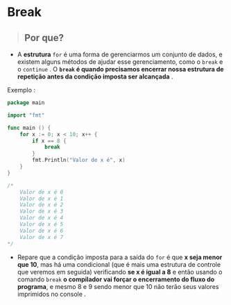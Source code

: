 # Break

> ## Por que? 

- A **estrutura** `for` é uma forma de gerenciarmos um conjunto de dados, e existem alguns métodos de ajudar esse gerenciamento, como o `break` e o `continue` . O **`break` é quando precisamos encerrar nossa estrutura de repetição antes da condição imposta ser alcançada** .


Exemplo :


```go
package main 

import "fmt"

func main () {
    for x := 0; x < 10; x++ {
        if x == 8 {
            break
        }
        fmt.Println("Valor de x é", x)
    }
}

/*
    Valor de x é 0
    Valor de x é 1
    Valor de x é 2
    Valor de x é 3
    Valor de x é 4
    Valor de x é 5
    Valor de x é 6
    Valor de x é 7
*/
```

- Repare que a condição imposta para a saída do `for` é que **x seja menor que 10**, mas há uma condicional (que é mais uma estrutura de controle que veremos em seguida) verificando **se x é igual a 8** e então usando o comando `break` **o compilador vai forçar o encerramento do fluxo do programa**, e mesmo 8 e 9 sendo menor que 10 não terão seus valores imprimidos no console .


